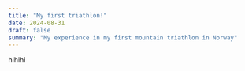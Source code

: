 ```yaml
---
title: "My first triathlon!"
date: 2024-08-31
draft: false
summary: "My experience in my first mountain triathlon in Norway"
---
```


hihihi